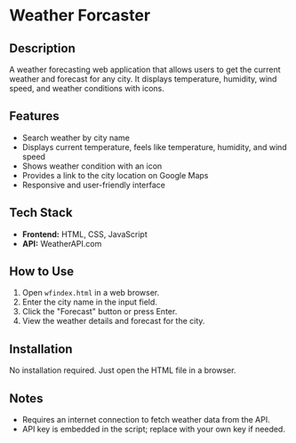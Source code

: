 # Weather Forcaster

## Description
A weather forecasting web application that allows users to get the current weather and forecast for any city. It displays temperature, humidity, wind speed, and weather conditions with icons.

## Features
- Search weather by city name
- Displays current temperature, feels like temperature, humidity, and wind speed
- Shows weather condition with an icon
- Provides a link to the city location on Google Maps
- Responsive and user-friendly interface

## Tech Stack
- **Frontend:** HTML, CSS, JavaScript
- **API:** WeatherAPI.com

## How to Use
1. Open `wfindex.html` in a web browser.
2. Enter the city name in the input field.
3. Click the "Forecast" button or press Enter.
4. View the weather details and forecast for the city.

## Installation
No installation required. Just open the HTML file in a browser.

## Notes
- Requires an internet connection to fetch weather data from the API.
- API key is embedded in the script; replace with your own key if needed.

